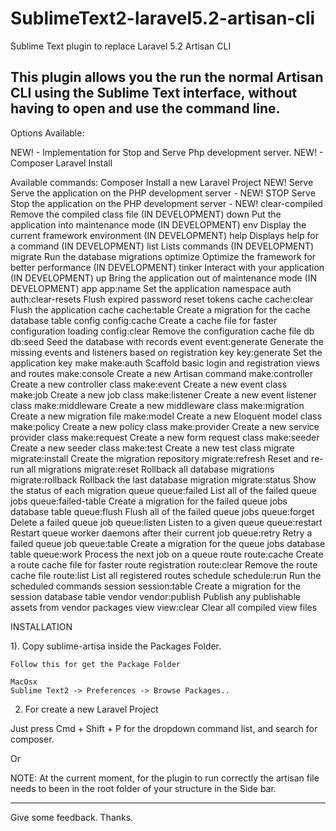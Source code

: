 # SublimeText2-laravel5.2-artisan-cli

Sublime Text plugin to replace Laravel 5.2 Artisan CLI

This plugin allows you the run the normal Artisan CLI using the Sublime Text interface,
without having to open and use the command line.
------------------------------------------------------------------------------------------------------------------
Options Available:

NEW! - Implementation for Stop and Serve Php development server.
NEW! - Composer Laravel Install

Available commands:
       Composer            Install a new Laravel Project                                         NEW!
       Serve               Serve the application on the PHP development server -                 NEW!
       STOP Serve          Stop the application on the PHP development server -                  NEW!
       clear-compiled      Remove the compiled class file                                  (IN DEVELOPMENT)
       down                Put the application into maintenance mode                       (IN DEVELOPMENT)
       env                 Display the current framework environment                       (IN DEVELOPMENT)
       help                Displays help for a command                                     (IN DEVELOPMENT)
       list                Lists commands                                                  (IN DEVELOPMENT)
       migrate             Run the database migrations
       optimize            Optimize the framework for better performance                   (IN DEVELOPMENT)
       tinker              Interact with your application                                  (IN DEVELOPMENT)
       up                  Bring the application out of maintenance mode                   (IN DEVELOPMENT)
      app
       app:name            Set the application namespace
      auth
       auth:clear-resets   Flush expired password reset tokens
      cache
       cache:clear         Flush the application cache
       cache:table         Create a migration for the cache database table
      config
       config:cache        Create a cache file for faster configuration loading
       config:clear        Remove the configuration cache file
      db
       db:seed             Seed the database with records
      event
       event:generate      Generate the missing events and listeners based on registration
      key
       key:generate        Set the application key
      make
       make:auth           Scaffold basic login and registration views and routes
       make:console        Create a new Artisan command
       make:controller     Create a new controller class
       make:event          Create a new event class
       make:job            Create a new job class
       make:listener       Create a new event listener class
       make:middleware     Create a new middleware class
       make:migration      Create a new migration file
       make:model          Create a new Eloquent model class
       make:policy         Create a new policy class
       make:provider       Create a new service provider class
       make:request        Create a new form request class
       make:seeder         Create a new seeder class
       make:test           Create a new test class
      migrate
       migrate:install     Create the migration repository
       migrate:refresh     Reset and re-run all migrations
       migrate:reset       Rollback all database migrations
       migrate:rollback    Rollback the last database migration
       migrate:status      Show the status of each migration
      queue
       queue:failed        List all of the failed queue jobs
       queue:failed-table  Create a migration for the failed queue jobs database table
       queue:flush         Flush all of the failed queue jobs
       queue:forget        Delete a failed queue job
       queue:listen        Listen to a given queue
       queue:restart       Restart queue worker daemons after their current job
       queue:retry         Retry a failed queue job
       queue:table         Create a migration for the queue jobs database table
       queue:work          Process the next job on a queue
      route
       route:cache         Create a route cache file for faster route registration
       route:clear         Remove the route cache file
       route:list          List all registered routes
      schedule
       schedule:run        Run the scheduled commands
      session
       session:table       Create a migration for the session database table
      vendor
       vendor:publish      Publish any publishable assets from vendor packages
      view
       view:clear          Clear all compiled view files
  
INSTALLATION

1). Copy sublime-artisa inside the Packages Folder.

    Follow this for get the Package Folder

    MacOsx
    Sublime Text2 -> Preferences -> Browse Packages..

2) For create a new Laravel Project

Just press Cmd + Shift + P for the dropdown command list, and search for composer.

Or

NOTE: 
At the current moment,
for the plugin to run correctly the artisan file
needs to been in the root folder of your structure in the Side bar.

------------------------------------------------------------------------------------------------------------------

Give some feedback.
Thanks.
